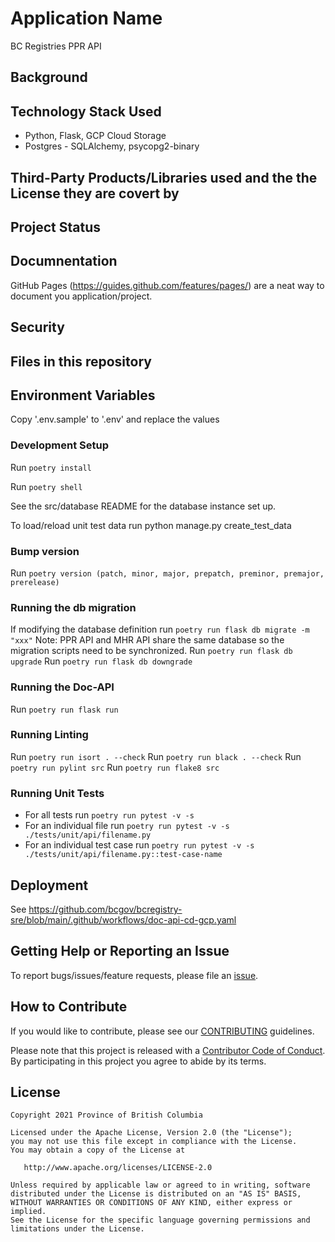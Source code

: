# Application Name

BC Registries PPR API

## Background


## Technology Stack Used
* Python, Flask, GCP Cloud Storage
* Postgres -  SQLAlchemy, psycopg2-binary

## Third-Party Products/Libraries used and the the License they are covert by

## Project Status

## Documnentation

GitHub Pages (https://guides.github.com/features/pages/) are a neat way to document you application/project.

## Security

## Files in this repository

## Environment Variables
Copy '.env.sample' to '.env' and replace the values

### Development Setup
Run `poetry install`

Run `poetry shell`

See the src/database README for the database instance set up.

To load/reload unit test data run python manage.py create_test_data

### Bump version
Run `poetry version (patch, minor, major, prepatch, preminor, premajor, prerelease)`

### Running the db migration
If modifying the database definition run `poetry run flask db migrate -m "xxx"`
Note: PPR API and MHR API share the same database so the migration scripts need to be synchronized. 
Run `poetry run flask db upgrade`
Run `poetry run flask db downgrade`

### Running the Doc-API
Run `poetry run flask run`

### Running Linting
Run `poetry run isort . --check`
Run `poetry run black . --check`
Run `poetry run pylint src`
Run `poetry run flake8 src`

### Running Unit Tests
- For all tests run `poetry run pytest -v -s`
- For an individual file run `poetry run pytest -v -s ./tests/unit/api/filename.py`
- For an individual test case run `poetry run pytest -v -s ./tests/unit/api/filename.py::test-case-name`

## Deployment

See https://github.com/bcgov/bcregistry-sre/blob/main/.github/workflows/doc-api-cd-gcp.yaml

## Getting Help or Reporting an Issue

To report bugs/issues/feature requests, please file an [issue](../../issues).

## How to Contribute

If you would like to contribute, please see our [CONTRIBUTING](./CONTRIBUTING.md) guidelines.

Please note that this project is released with a [Contributor Code of Conduct](./CODE_OF_CONDUCT.md).
By participating in this project you agree to abide by its terms.

## License

    Copyright 2021 Province of British Columbia

    Licensed under the Apache License, Version 2.0 (the "License");
    you may not use this file except in compliance with the License.
    You may obtain a copy of the License at

       http://www.apache.org/licenses/LICENSE-2.0

    Unless required by applicable law or agreed to in writing, software
    distributed under the License is distributed on an "AS IS" BASIS,
    WITHOUT WARRANTIES OR CONDITIONS OF ANY KIND, either express or implied.
    See the License for the specific language governing permissions and
    limitations under the License.